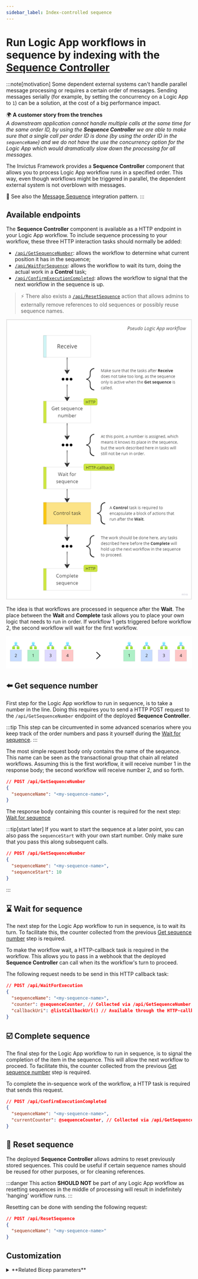 ```yaml
---
sidebar_label: Index-controlled sequence
---
```


# Run Logic App workflows in sequence by indexing with the <u>Sequence Controller</u>

:::note[motivation]
Some dependent external systems can't handle parallel message processing or requires a certain order of messages. Sending messages serially (for example, by setting the concurrency on a Logic App to `1`) can be a solution, at the cost of a big performance impact.

🌍 **A customer story from the trenches** <br/>
*A downstream application cannot handle multiple calls at the same time for the same order ID, by using the **Sequence Controller** we are able to make sure that a single call per order ID is done (by using the order ID in the `sequenceName`) and we do not have the use the concurrency option for the Logic App which would dramatically slow down the processing for all messages.*

The Invictus Framework provides a **Sequence Controller** component that allows you to process Logic App workflow runs in a specified order. This way, even though workflows might be triggered in parallel, the dependent external system is not overblown with messages.

🔗 See also the [Message Sequence](https://www.enterpriseintegrationpatterns.com/patterns/messaging/MessageSequence.html) integration pattern.
:::

## Available endpoints
The **Sequence Controller** component is available as a HTTP endpoint in your Logic App workflow. To include sequence processing to your workflow, these three HTTP interaction tasks should normally be added:

* [`/api/GetSequenceNumber`](#️-get-sequence-number): allows the workflow to determine what current position it has in the sequence;
* [`/api/WaitForSequence`](#-wait-for-sequence): allows the workflow to wait its turn, doing the actual work in a **Control** task;
* [`/api/ConfirmExecutionCompleted`](#️-complete-sequence): allows the workflow to signal that the next workflow in the sequence is up.

> ⚡ There also exists a [`/api/ResetSequence`](#-reset-sequence) action that allows admins to externally remove references to old sequences or possibly reuse sequence names.

![Pseudo Logic App workflow with Sequence Controller](/images/framework/pseudo-logic-app-w-sequence-controller.png)

The idea is that workflows are processed in sequence after the **Wait**. The place between the **Wait** and **Complete** task allows you to place your own logic that needs to run in order. If workflow 1 gets triggered before workflow 2, the second workflow will wait for the first workflow.

![Pseudo Logic App workflow runs with Sequence Controller](/images/framework/pseudo-logic-app-workflow-runs-w-sequence-controller.png)

## ⬅️ Get sequence number

First step for the Logic App workflow to run in sequence, is to take a number in the line. Doing this requires you to send a HTTP POST request to the `/api/GetSequenceNumber` endpoint of the deployed **Sequence Controller**.

:::tip
This step can be circumvented in some advanced scenarios where you keep track of the order numbers and pass it yourself during the [Wait for sequence](#_2-wait-for-sequence).
:::

The most simple request body only contains the name of the sequence. This name can be seen as the transactional group that chain all related workflows. Assuming this is the first workflow, it will receive number 1 in the response body; the second workflow will receive number 2, and so forth.

```json
// POST /api/GetSequenceNumber
{
  "sequenceName": "<my-sequence-name>",
}
```

The response body containing this counter is required for the next step: [Wait for sequence](#_2-wait-for-sequence)

:::tip[start later]
If you want to start the sequence at a later point, you can also pass the `sequenceStart` with your own start number. Only make sure that you pass this along subsequent calls.
```json
// POST /api/GetSequenceNumber
{
  "sequenceName": "<my-sequence-name>",
  "sequenceStart": 10
}
```
:::

## ⌛ Wait for sequence

The next step for the Logic App workflow to run in sequence, is to wait its turn. To facilitate this, the counter collected from the previous [Get sequence number](#_1-get-sequence-number) step is required.

To make the workflow wait, a HTTP-callback task is required in the workflow. This allows you to pass in a webhook that the deployed **Sequence Controller** can call when its the workflow's turn to proceed.

The following request needs to be send in this HTTP callback task:

```json
// POST /api/WaitForExecution
{
  "sequenceName": "<my-sequence-name>",
  "counter": @sequenceCounter, // Collected via /api/GetSequenceNumber.
  "callbackUri": @listCallbackUrl() // Available through the HTTP-callback task.
}
```

## ☑️ Complete sequence

The final step for the Logic App workflow to run in sequence, is to signal the completion of the item in the sequence. This will allow the next workflow to proceed. To facilitate this, the counter collected from the previous [Get sequence number](#_1-get-sequence-number) step is required.

To complete the in-sequence work of the workflow, a HTTP task is required that sends this request.

```json
// POST /api/ConfirmExecutionCompleted
{
  "sequenceName": "<my-sequence-name>",
  "currentCounter": @sequenceCounter, // Collected via /api/GetSequenceNumber
}
```

## 🔄 Reset sequence

The deployed **Sequence Controller** allows admins to reset previously stored sequences. This could be useful if certain sequence names should be reused for other purposes, or for cleaning references.

:::danger
This action **SHOULD NOT** be part of any Logic App workflow as resetting sequences in the middle of processing will result in indefinitely 'hanging' workflow runs.
:::

Resetting can be done with sending the following request:

```json
// POST /api/ResetSequence
{
  "sequenceName": "<my-sequence-name>"
}
```

## Customization

<details>
<summary>**Related Bicep parameters**</summary>

The following Bicep parameters control the inner workings of the **Sequence Controller** component. See the [release pipeline step of the deployment of the Invictus Framework](./installation/index.mdx) to learn more.

| Bicep parameter | Default | Description |
| --------------- | ------- | ----------- |
| `storageAccountName` | `invictus{resourcePrefix}store` | The name of the Azure Storage Account (used by other Framework components as well) where the `sequencecontroller` Azure Blob Storage container will be located where Azure Logic App workflow sequences are stored. |
| `sequenceControllerScaling` | `{ cpuResources: '0.5', memoryResources: '1.0Gi', scaleMaxReplicas: 1, scaleMinReplicas: 0, concurrentRequests: 10 }` | The Container App options to control scaling. See [scaling rules in Azure Container Apps](https://learn.microsoft.com/en-us/azure/container-apps/scale-app?pivots=container-apps-bicep#custom). |
| `sequenceControllerFunctionName` | `inv-${resourcePrefix}-seqcontroller` | The name of the Azure Container App to be created for the **Sequence Controller** component. |

</details>
